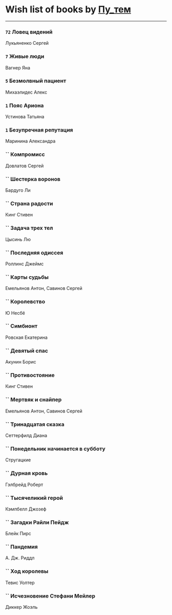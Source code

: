 # Wish list of books by [Пу_тем](https://www.facebook.com/profile.php?id=3448154788585127)
---

### `72` Ловец видений
Лукьяненко Сергей

### `7` Живые люди
Вагнер Яна

### `5` Безмолвный пациент
Михаэлидес Алекс

### `1` Пояс Ариона
Устинова Татьяна

### `1` Безупречная репутация
Маринина Александра

### `` Компромисс
Довлатов Сергей

### `` Шестерка воронов
Бардуго Ли

### `` Страна радости
Кинг Стивен

### `` Задача трех тел
Цысинь Лю

### `` Последняя одиссея
Роллинс Джеймс

### `` Карты судьбы
Емельянов Антон, Савинов Сергей

### `` Королевство
Ю Несбё

### `` Симбионт
Ровская Екатерина

### `` Девятый спас
Акунин Борис

### `` Противостояние
Кинг Стивен

### `` Мертвяк и снайпер
Емельянов Антон, Савинов Сергей

### `` Тринадцатая сказка
Сеттерфилд Диана

### `` Понедельник начинается в субботу
Стругацкие

### `` Дурная кровь
Гэлбрейд Роберт

### `` Тысячеликий герой
Кэмпбелл Джозеф

### `` Загадки Райли Пейдж
Блейк Пирс

### `` Пандемия
А. Дж. Риддл

### `` Ход королевы
Тевис Уолтер

### `` Исчезновение Стефани Мейлер
Диккер Жоэль

